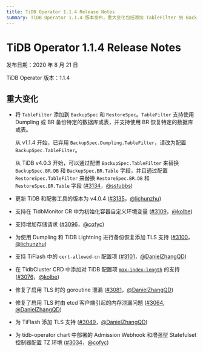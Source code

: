 ```yaml
---
title: TiDB Operator 1.1.4 Release Notes
summary: TiDB Operator 1.1.4 版本发布，重大变化包括添加 TableFilter 到 BackupSpec 和 RestoreSpec，更新 TiDB 和配套工具版本为 v4.0.4，支持自定义环境变量，增加存储请求，为备份恢复添加 TLS 支持，支持 TiFlash 中的 cert-allowed-cn 配置项，修复了启用 TLS 时的内存泄漏问题，为 TiFlash 添加 TLS 支持，配置 TZ 环境。
---
```


# TiDB Operator 1.1.4 Release Notes

发布日期：2020 年 8 月 21 日

TiDB Operator 版本：1.1.4

## 重大变化

- 将 `TableFilter` 添加到 `BackupSpec` 和 `RestoreSpec`。`TableFilter` 支持使用 Dumpling 或 BR 备份特定的数据库或表，并支持使用 BR 恢复特定的数据库或表。

    从 v1.1.4 开始，已弃用 `BackupSpec.Dumpling.TableFilter`，请改为配置 `BackupSpec.TableFilter`。

    从 TiDB v4.0.3 开始，可以通过配置 `BackupSpec.TableFilter` 来替换 `BackupSpec.BR.DB` 和 `BackupSpec.BR.Table` 字段，并且通过配置 `RestoreSpec.TableFilter` 来替换 `RestoreSpec.BR.DB` 和 `RestoreSpec.BR.Table` 字段 ([#3134](https://github.com/pingcap/tidb-operator/pull/3134)，[@sstubbs](https://github.com/sstubbs))

- 更新 TiDB 和配套工具的版本为 v4.0.4 ([#3135](https://github.com/pingcap/tidb-operator/pull/3135)，[@lichunzhu](https://github.com/lichunzhu))
- 支持在 TidbMonitor CR 中为初始化容器自定义环境变量 ([#3109](https://github.com/pingcap/tidb-operator/pull/3109)，[@kolbe](https://github.com/kolbe))
- 支持增加存储请求 ([#3096](https://github.com/pingcap/tidb-operator/pull/3096)，[@cofyc](https://github.com/cofyc))
- 为使用 Dumpling 和 TiDB Lightning 进行备份恢复添加 TLS 支持 ([#3100](https://github.com/pingcap/tidb-operator/pull/3100)，[@lichunzhu](https://github.com/lichunzhu))
- 支持 TiFlash 中的 `cert-allowed-cn` 配置项 ([#3101](https://github.com/pingcap/tidb-operator/pull/3101)，[@DanielZhangQD](https://github.com/DanielZhangQD))
- 在 TidbCluster CRD 中添加对 TiDB 配置项 [`max-index-length`](https://docs.pingcap.com/tidb/stable/tidb-configuration-file#max-index-length) 的支持 ([#3076](https://github.com/pingcap/tidb-operator/pull/3076)，[@kolbe](https://github.com/kolbe))
- 修复了启用 TLS 时的 goroutine 泄漏 ([#3081](https://github.com/pingcap/tidb-operator/pull/3081)，[@DanielZhangQD](https://github.com/DanielZhangQD))
- 修复了启用 TLS 时由 etcd 客户端引起的内存泄漏问题 ([#3064](https://github.com/pingcap/tidb-operator/pull/3064), [@DanielZhangQD](https://github.com/DanielZhangQD))
- 为 TiFlash 添加 TLS 支持 ([#3049](https://github.com/pingcap/tidb-operator/pull/3049)，[@DanielZhangQD](https://github.com/DanielZhangQD))
- 为 tidb-operator chart 中部署的 Admission Webhook 和增强型 Statefulset 控制器配置 TZ 环境 ([#3034](https://github.com/pingcap/tidb-operator/pull/3034)，[@cofyc](https://github.com/cofyc))
